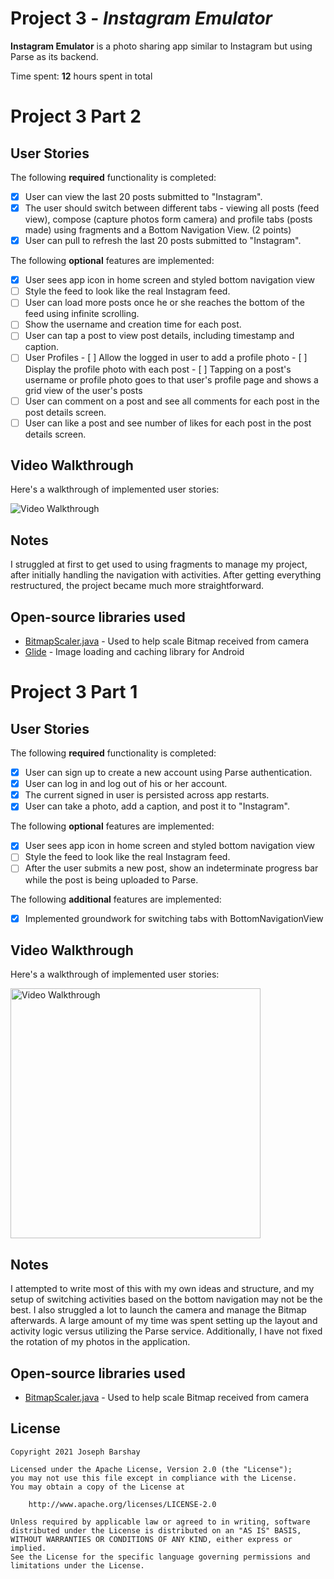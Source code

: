 # Project 3 - *Instagram Emulator*

**Instagram Emulator** is a photo sharing app similar to Instagram but using Parse as its backend.

Time spent: **12** hours spent in total

# Project 3 Part 2

## User Stories

The following **required** functionality is completed:

- [x] User can view the last 20 posts submitted to "Instagram".
- [x] The user should switch between different tabs - viewing all posts (feed view), compose (capture photos form camera) and profile tabs (posts made) using fragments and a Bottom Navigation View. (2 points)
- [x] User can pull to refresh the last 20 posts submitted to "Instagram".

The following **optional** features are implemented:

- [x] User sees app icon in home screen and styled bottom navigation view
- [ ] Style the feed to look like the real Instagram feed.
- [ ] User can load more posts once he or she reaches the bottom of the feed using infinite scrolling.
- [ ] Show the username and creation time for each post.
- [ ] User can tap a post to view post details, including timestamp and caption.
- [ ] User Profiles
      - [ ] Allow the logged in user to add a profile photo
      - [ ] Display the profile photo with each post
      - [ ] Tapping on a post's username or profile photo goes to that user's profile page and shows a grid view of the user's posts 
- [ ] User can comment on a post and see all comments for each post in the post details screen.
- [ ] User can like a post and see number of likes for each post in the post details screen.

## Video Walkthrough

Here's a walkthrough of implemented user stories:

<img src='/walkthroughInstagramEmulator2.gif' title='Video Walkthrough' width='' alt='Video Walkthrough' />

## Notes

I struggled at first to get used to using fragments to manage my project, after initially handling the navigation with activities. After getting everything restructured, the project became much more straightforward.

## Open-source libraries used

- [BitmapScaler.java](https://gist.github.com/nesquena/3885707fd3773c09f1bb) - Used to help scale Bitmap received from camera
- [Glide](https://github.com/bumptech/glide) - Image loading and caching library for Android

# Project 3 Part 1

## User Stories

The following **required** functionality is completed:

- [x] User can sign up to create a new account using Parse authentication.
- [x] User can log in and log out of his or her account.
- [x] The current signed in user is persisted across app restarts.
- [x] User can take a photo, add a caption, and post it to "Instagram".

The following **optional** features are implemented:

- [x] User sees app icon in home screen and styled bottom navigation view
- [ ] Style the feed to look like the real Instagram feed.
- [ ] After the user submits a new post, show an indeterminate progress bar while the post is being uploaded to Parse.

The following **additional** features are implemented:

- [x] Implemented groundwork for switching tabs with BottomNavigationView

## Video Walkthrough

Here's a walkthrough of implemented user stories:

<img src='./walkthroughInstagramEmulator.gif' title='Video Walkthrough' width='400' alt='Video Walkthrough' />

## Notes

I attempted to write most of this with my own ideas and structure, and my setup of switching activities based on the bottom navigation may not be the best. I also struggled a lot to launch the camera and manage the Bitmap afterwards. A large amount of my time was spent setting up the layout and activity logic versus utilizing the Parse service. Additionally, I have not fixed the rotation of my photos in the application.

## Open-source libraries used

- [BitmapScaler.java](https://gist.github.com/nesquena/3885707fd3773c09f1bb) - Used to help scale Bitmap received from camera

## License

    Copyright 2021 Joseph Barshay

    Licensed under the Apache License, Version 2.0 (the "License");
    you may not use this file except in compliance with the License.
    You may obtain a copy of the License at

        http://www.apache.org/licenses/LICENSE-2.0

    Unless required by applicable law or agreed to in writing, software
    distributed under the License is distributed on an "AS IS" BASIS,
    WITHOUT WARRANTIES OR CONDITIONS OF ANY KIND, either express or implied.
    See the License for the specific language governing permissions and
    limitations under the License.
